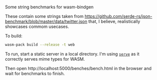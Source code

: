 Some string benchmarks for wasm-bindgen

These contain some strings taken from https://github.com/serde-rs/json-benchmark/blob/master/data/twitter.json that, I believe, realistically showcases commom usecases.

To build:

```bash
wasm-pack build --release -t web
```

To run, start a static server in a local directory. I'm using [`serve`](https://www.npmjs.com/package/serve) as it correctly serves mime types for WASM.

Then open http://localhost:5000/benches/bench.html in the browser and wait for benchmarks to finish.
